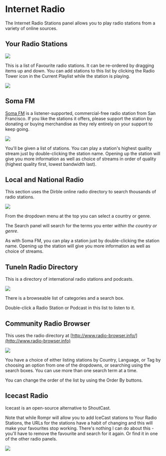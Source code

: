 # Internet Radio

The Internet Radio Stations panel allows you to play radio stations from a variety of online sources.

## Your Radio Stations

![](images/yourradio.png)

This is a list of Favourite radio stations. It can be re-ordered by dragging items up and down. You can add stations to this list by clicking the Radio Tower icon in the Current Playlist while the station is playing.

![](images/yourradio2.png)

## Soma FM

[Soma FM](https://somafm.com/) is a listener-supported, commercial-free radio station from San Francisco. If you like the stations it offers, please support the station by donating or buying merchandise as they rely entirely on your support to keep going.

![](images/somafm.png)

You'll be given a list of stations. You can play a station's highest quality stream just by double-clicking the station name. Opening up the station will give you more information as well as choice of streams in order of quality (highest quality first, lowest bandwidth last).

## Local and National Radio

This section uses the Dirble online radio directory to search thousands of radio stations.

![](images/natradio.png)

From the dropdown menu at the top you can select a country or genre.

The Search panel will search for the terms you enter *within the country or genre*.

As with Soma FM, you can play a station just by double-clicking the station name. Opening up the station will give you more information as well as choice of streams.

## TuneIn Radio Directory

This is a directory of international radio stations and podcasts.

![](images/tunein.png)

There is a browseable list of categories and a search box.

Double-click a Radio Station or Podcast in this list to listen to it.

## Community Radio Browser

This uses the radio directory at [http://www.radio-browser.info/](http://www.radio-browser.info)

![](images/commradio.png)

You have a choice of either listing stations by Country, Language, or Tag by choosing an option from one of the dropdowns, or searching using the search boxes. You can use more than one search term at a time.

You can change the order of the list by using the Order By buttons.

## Icecast Radio

Icecast is an open-source alternative to ShoutCast.

Note that while Rompr will allow you to add IceCast stations to Your Radio Stations, the URLs for the stations have a habit of changing and this will make your favourites stop working. There's nothing I can do about this - you'll have to remove the favourite and search for it again. Or find it in one of the other radio panels.

![](images/icecast.png)
